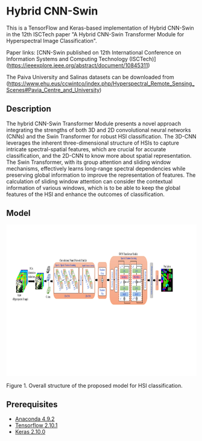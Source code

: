 # Hybrid CNN-Swin
This is a TensorFlow and Keras-based implementation of Hybrid CNN-Swin in the 12th ISCTech paper "A Hybrid CNN-Swin Transformer Module for Hyperspectral Image Classification".

Paper links: [CNN-Swin published on 12th International Conference on Information Systems and Computing Technology (ISCTech)] 
(https://ieeexplore.ieee.org/abstract/document/10845311)

The Paiva University and Salinas datasets can be downloaded from  (https://www.ehu.eus/ccwintco/index.php/Hyperspectral_Remote_Sensing_Scenes#Pavia_Centre_and_University)

## Description 
The hybrid CNN-Swin Transformer Module presents a novel approach integrating the strengths of both 3D and 2D convolutional neural networks (CNNs) and the Swin Transformer for robust HSI classification. The 3D-CNN leverages the inherent three-dimensional structure of HSIs to capture intricate spectral-spatial features, which are crucial for accurate classification, and the 2D-CNN to know more about spatial representation. The Swin Transformer, with its group attention and sliding window mechanisms, effectively learns long-range spectral dependencies while preserving global information to improve the representation of features. The calculation of sliding window attention can consider the contextual information of various windows, which is to be able to keep the global features of the HSI and enhance the outcomes of classification.


## Model
<img src="Figures/Fig. 1.jpg" height="400"/>

Figure 1.   Overall structure of the proposed model for HSI classification.

## Prerequisites
- [Anaconda 4.9.2](https://www.anaconda.com/download)
- [Tensorflow 2.10.1](https://github.com/tensorflow/tensorflow/tree/r2.10)
- [Keras 2.10.0](https://github.com/fchollet/keras)
